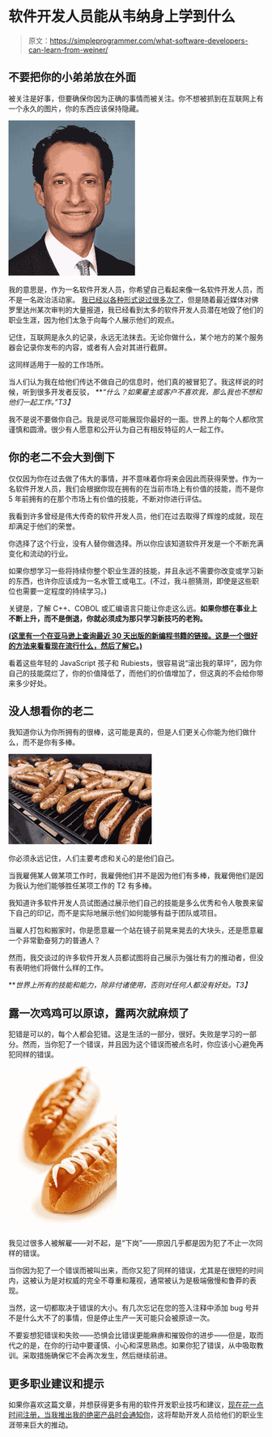 # 软件开发人员能从韦纳身上学到什么

> 原文：<https://simpleprogrammer.com/what-software-developers-can-learn-from-weiner/>

## 不要把你的小弟弟放在外面

被关注是好事，但要确保你因为正确的事情而被关注。你不想被抓到在互联网上有一个永久的图片，你的东西应该保持隐藏。



![Anthony_Weiner,_official_portrait,_112th_Congress](img/d3317d3b006eed81e9f82aaa4ba17cf1.png "Anthony_Weiner,_official_portrait,_112th_Congress")



我的意思是，作为一名软件开发人员，你希望自己看起来像一名软件开发人员，而不是一名政治活动家。 [我已经以各种形式说过很多次了](https://simpleprogrammer.com/2013/04/22/privacy-is-dead-time-to-prepare-for-the-future/)，但是随着最近媒体对佛罗里达州某次审判的大量报道，我已经看到太多的软件开发人员潜在地毁了他们的职业生涯，因为他们太急于向每个人展示他们的观点。

记住，互联网是永久的记录，永远无法抹去。无论你做什么，某个地方的某个服务器会记录你发布的内容，或者有人会对其进行截屏。

这同样适用于一般的工作场所。

当人们认为我在给他们传达不做自己的信息时，他们真的被冒犯了。我这样说的时候，听到很多开发者反驳， ***“什么？如果雇主或客户不喜欢我，那么我也不想和他们一起工作。”*T3】**

我不是说不要做你自己。我是说尽可能展现你最好的一面。世界上的每个人都欣赏谨慎和圆滑。很少有人愿意和公开认为自己有相反特征的人一起工作。

## 你的老二不会大到倒下

仅仅因为你在过去做了伟大的事情，并不意味着你将来会因此而获得荣誉。作为一名软件开发人员，我们会根据你现在拥有的在当前市场上有价值的技能，而不是你 5 年前拥有的在那个市场上有价值的技能，不断对你进行评估。

我看到许多曾经是伟大传奇的软件开发人员，他们在过去取得了辉煌的成就，现在却满足于他们的荣誉。

你选择了这个行业，没有人替你做选择。所以你应该知道软件开发是一个不断充满变化和流动的行业。

如果你想学习一些将持续你整个职业生涯的技能，并且永远不需要你改变或学习新的东西，也许你应该成为一名水管工或电工。(不过，我斗胆猜测，即使是这些职位也需要一定程度的持续学习。)

关键是，了解 C++、COBOL 或汇编语言只能让你走这么远。**如果你想在事业上不断上升，而不是倒退，你就必须成为那只学习新技巧的老狗。**

**[(这里有一个在亚马逊上查询最近 30 天出版的新编程书籍的链接。这是一个很好的方法来看看现在流行什么，然后了解它。)](http://www.amazon.com/s/?_encoding=UTF8&camp=1789&creative=390957&keywords=programming&linkCode=ur2&qid=1374871319&rh=n%3A283155%2Cn%3A5%2Cn%3A3839%2Ck%3Aprogramming%2Cp_n_publication_date%3A1250226011&rnid=1250225011&tag=makithecompsi-20)**

看着这些年轻的 JavaScript 孩子和 Rubiests，很容易说“滚出我的草坪”，因为你自己的技能腐烂了，你的价值降低了，而他们的价值增加了，但这真的不会给你带来多少好处。

## 没人想看你的老二

我知道你认为你所拥有的很棒，这可能是真的，但是人们更关心你能为他们做什么，而不是你有多棒。[](https://simpleprogrammer.com/wp-content/uploads/2013/07/seeing-wiener.jpg)

![Grilling Sausage](img/1a8ebf6bad8111799b3e50a3535f910f.png "Grilling Sausage")



你必须永远记住，人们主要考虑和关心的是他们自己。

当我雇佣某人做某项工作时，我雇佣他们并不是因为他们有多棒，我雇佣他们是因为我认为他们能够胜任某项工作的 T2 有多棒。

我知道许多软件开发人员试图通过展示他们自己的技能是多么优秀和令人敬畏来留下自己的印记，而不是实际地展示他们如何能够有益于团队或项目。

当雇人打包和搬家时，你是愿意雇一个站在镜子前晃来晃去的大块头，还是愿意雇一个非常勤奋努力的普通人？

然而，我交谈过的许多软件开发人员都试图将自己展示为强壮有力的推动者，但没有表明他们将做什么样的工作。

***世界上所有的技能和能力，除非付诸使用，否则对任何人都没有好处。*T3】**

## 露一次鸡鸡可以原谅，露两次就麻烦了

犯错是可以的，每个人都会犯错。这是生活的一部分，很好。失败是学习的一部分。然而，当你犯了一个错误，并且因为这个错误而被点名时，你应该小心避免再犯同样的错误。[](https://simpleprogrammer.com/wp-content/uploads/2013/07/two-wieners.jpg)

![hot dog](img/77e76b25fd673ad0f0c48c15567bae59.png "hot dog")



我见过很多人被解雇——对不起，是“下岗”——原因几乎都是因为犯了不止一次同样的错误。

当你因为犯了一个错误而被叫出来，而你又犯了同样的错误，尤其是在很短的时间内，这被认为是对权威的完全不尊重和蔑视，通常被认为是极端傲慢和鲁莽的表现。

当然，这一切都取决于错误的大小。有几次忘记在您的签入注释中添加 bug 号并不是什么大不了的事情，但是停止生产一天可能只会被原谅一次。

不要妄想犯错误和失败——恐惧会比错误更能麻痹和摧毁你的进步——但是，取而代之的是，在你的行动中要谨慎、小心和深思熟虑。如果你犯了错误，从中吸取教训。采取措施确保它不会再次发生，然后继续前进。

## 更多职业建议和提示

如果你喜欢这篇文章，并想获得更多有用的软件开发职业技巧和建议，[现在花一点时间注册，当我推出我的绝密产品时会通知你](https://simpleprogrammer.com/email)，这将帮助开发人员给他们的职业生涯带来巨大的推动。